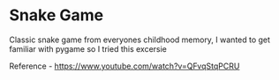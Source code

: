 # Snake Game
Classic snake game from everyones childhood memory,
I wanted to get familiar with pygame so I tried this excersie 

Reference - https://www.youtube.com/watch?v=QFvqStqPCRU

